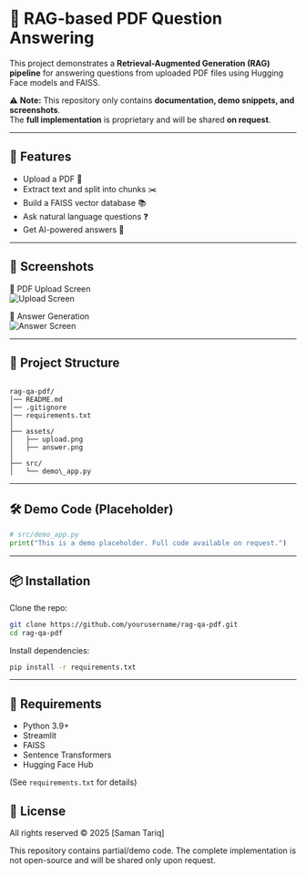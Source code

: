 
# 📘 RAG-based PDF Question Answering  

This project demonstrates a **Retrieval-Augmented Generation (RAG) pipeline** for answering questions from uploaded PDF files using Hugging Face models and FAISS.  

⚠️ **Note:** This repository only contains **documentation, demo snippets, and screenshots**.  
The **full implementation** is proprietary and will be shared **on request**.  

---

## 🚀 Features
- Upload a PDF 📄
- Extract text and split into chunks ✂️
- Build a FAISS vector database 📚
- Ask natural language questions ❓
- Get AI-powered answers 🤖

---

## 📸 Screenshots

🔹 PDF Upload Screen  
![Upload Screen](assets/upload.png)  

🔹 Answer Generation  
![Answer Screen](assets/answer.png)  

---

## 📂 Project Structure

```

rag-qa-pdf/
│── README.md
│── .gitignore
│── requirements.txt
│
├── assets/
│   ├── upload.png
│   ├── answer.png
│
├── src/
│   └── demo\_app.py

````

---

## 🛠️ Demo Code (Placeholder)

```python
# src/demo_app.py
print("This is a demo placeholder. Full code available on request.")
````

---

## 📦 Installation

Clone the repo:

```bash
git clone https://github.com/yourusername/rag-qa-pdf.git
cd rag-qa-pdf
```

Install dependencies:

```bash
pip install -r requirements.txt
```

---

## 📝 Requirements

* Python 3.9+
* Streamlit
* FAISS
* Sentence Transformers
* Hugging Face Hub

(See `requirements.txt` for details)


## 📜 License

All rights reserved © 2025 \[Saman Tariq]

This repository contains partial/demo code.
The complete implementation is not open-source and will be shared only upon request.

  



